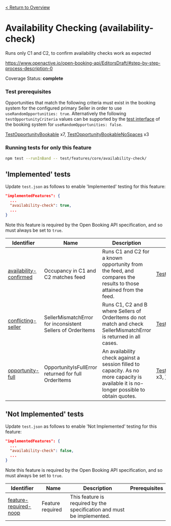 [< Return to Overview](../../README.md)
# Availability Checking (availability-check)

Runs only C1 and C2, to confirm availability checks work as expected

https://www.openactive.io/open-booking-api/EditorsDraft/#step-by-step-process-description-0

Coverage Status: **complete**
### Test prerequisites
Opportunities that match the following criteria must exist in the booking system for the configured primary Seller in order to use `useRandomOpportunities: true`. Alternatively the following `testOpportunityCriteria` values can be supported by the [test interface](https://openactive.io/test-interface/) of the booking system for `useRandomOpportunities: false`.

[TestOpportunityBookable](https://openactive.io/test-interface#TestOpportunityBookable) x7, [TestOpportunityBookableNoSpaces](https://openactive.io/test-interface#TestOpportunityBookableNoSpaces) x3


### Running tests for only this feature

```bash
npm test --runInBand -- test/features/core/availability-check/
```



## 'Implemented' tests

Update `test.json` as follows to enable 'Implemented' testing for this feature:

```json
"implementedFeatures": {
  ...
  "availability-check": true,
  ...
}
```

Note this feature is required by the Open Booking API specification, and so must always be set to `true`.

| Identifier | Name | Description | Prerequisites |
|------------|------|-------------|---------------|
| [availability-confirmed](./implemented/availability-confirmed-test.js) | Occupancy in C1 and C2 matches feed | Runs C1 and C2 for a known opportunity from the feed, and compares the results to those attained from the feed. | [TestOpportunityBookable](https://openactive.io/test-interface#TestOpportunityBookable) x4 |
| [conflicting-seller](./implemented/conflicting-seller-test.js) | SellerMismatchError for inconsistent Sellers of OrderItems | Runs C1, C2 and B where Sellers of OrderItems do not match and check SellerMismatchError is returned in all cases. | [TestOpportunityBookable](https://openactive.io/test-interface#TestOpportunityBookable) x2 |
| [opportunity-full](./implemented/opportunity-full-test.js) | OpportunityIsFullError returned for full OrderItems | An availability check against a session filled to capacity. As no more capacity is available it is no-longer possible to obtain quotes. | [TestOpportunityBookableNoSpaces](https://openactive.io/test-interface#TestOpportunityBookableNoSpaces) x3, [TestOpportunityBookable](https://openactive.io/test-interface#TestOpportunityBookable) x1 |



## 'Not Implemented' tests

Update `test.json` as follows to enable 'Not Implemented' testing for this feature:

```json
"implementedFeatures": {
  ...
  "availability-check": false,
  ...
}
```

Note this feature is required by the Open Booking API specification, and so must always be set to `true`.

| Identifier | Name | Description | Prerequisites |
|------------|------|-------------|---------------|
| [feature-required-noop](./not-implemented/feature-required-noop-test.js) | Feature required | This feature is required by the specification and must be implemented. |  |
